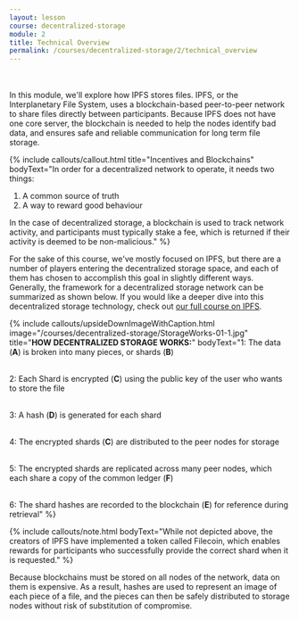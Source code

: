 ```yaml
---
layout: lesson
course: decentralized-storage
module: 2
title: Technical Overview
permalink: /courses/decentralized-storage/2/technical_overview
---
```

<br>
<br>
<span class="openingParagraph">In this module, we'll explore how IPFS stores files.</span>
IPFS, or the Interplanetary File System, uses a blockchain-based peer-to-peer network to share files directly between participants. Because IPFS does not have one core server, the blockchain is needed to help the nodes identify bad data, and ensures safe and reliable communication for long term file storage. 

{% include callouts/callout.html 
	title="Incentives and Blockchains"
	bodyText="In order for a decentralized network to operate, it needs two things: <ol><li>A common source of truth</li><li>A way to reward good behaviour</li></ol> In the case of decentralized storage, a blockchain is used to track network activity, and participants must typically stake a fee, which is returned if their activity is deemed to be non-malicious."
%}

For the sake of this course, we've mostly focused on IPFS, but there are a number of players entering the decentralized storage space, and each of them has chosen to accomplish this goal in slightly different ways. Generally, the framework for a decentralized storage network can be summarized as shown below. If you would like a deeper dive into this decentralized storage technology, check out <a href="/courses/ipfs/">our full course on IPFS</a>.

{% include callouts/upsideDownImageWithCaption.html
	image="/courses/decentralized-storage/StorageWorks-01-1.jpg"
	title="<b>HOW DECENTRALIZED STORAGE WORKS:</b>"
	bodyText="1: The data (<b>A</b>) is broken into many pieces, or shards (<b>B</b>)

<br>2: Each Shard is encrypted (<b>C</b>) using the public key of the user who wants to store the file

<br>3: A hash (<b>D</b>) is generated for each shard

<br>4: The encrypted shards (<b>C</b>) are distributed to the peer nodes for storage

<br>5: The encrypted shards are replicated across many peer nodes, which each share a copy of the common ledger (<b>F</b>)

<br>6: The shard hashes are recorded to the blockchain (<b>E</b>) for reference during retrieval"
%}

{% include callouts/note.html
	bodyText="While not depicted above, the creators of IPFS have implemented a token called Filecoin, which enables rewards for participants who successfully provide the correct shard when it is requested."
%}

Because blockchains must be stored on all nodes of the network, data on them is expensive. As a result, hashes are used to represent an image of each piece of a file, and the pieces can then be safely distributed to storage nodes without risk of substitution of compromise.
